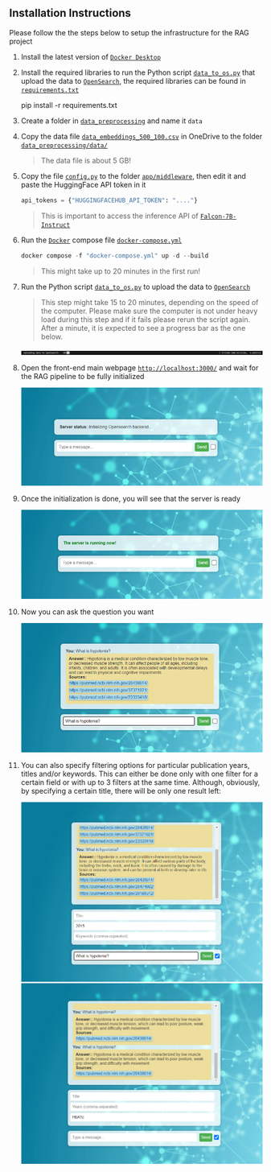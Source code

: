 
## Installation Instructions 

Please follow the the steps below to setup the infrastructure for the RAG project

1. Install the latest version of [`Docker Desktop`](https://www.docker.com/products/docker-desktop/)
1. Install the required libraries to run the Python script [`data_to_os.py`](data_preprocessing/data_to_os.py) that upload the data to [`OpenSearch`](https://opensearch.org/), the required libraries can be found in [`requirements.txt`](requirements.txt)

    pip install -r requirements.txt

1. Create a folder in [`data_preprocessing`](data_preprocessing) and name it `data` 

1. Copy the data file [`data_embeddings_500_100.csv`](https://1drv.ms/f/s!AgO6RudpYGaRg7k2pyaJ62r_GukU7g?e=aIeKbj) in OneDrive to the folder [`data_preprocessing/data/`](data_preprocessing/data/)

    > The data file is about 5 GB!

1. Copy the file [`config.py`](config.py) to the folder [`app/middleware`](app/middleware/), then edit it and paste the HuggingFace API token in it

    ```Python
    api_tokens = {"HUGGINGFACEHUB_API_TOKEN": "...."}
    ```

    > This is important to access the inference API of [`Falcon-7B-Instruct`](https://huggingface.co/tiiuae/falcon-7b-instruct)

1. Run the [`Docker`](https://www.docker.com/) compose file [`docker-compose.yml`](docker-compose.yml)

    ```Python
    docker compose -f "docker-compose.yml" up -d --build
    ```

    > This might take up to 20 minutes in the first run!

1. Run the Python script [`data_to_os.py`](data_preprocessing/data_to_os.py) to upload the data to [`OpenSearch`](https://opensearch.org/)

    > This step might take 15 to 20 minutes, depending on the speed of the computer.
    > Please make sure the computer is not under heavy load during this step and if it fails please rerun the script again.
    > After a minute, it is expected to see a progress bar as the one below.

    <div style="text-align:center"><img src="images/progress.png" /></div>

1. Open the front-end main webpage [`http://localhost:3000/`](http://localhost:3000/) and wait for the RAG pipeline to be fully initialized

    <div style="text-align:center"><img src="images/screen1_new.png" /></div>

2. Once the initialization is done, you will see that the server is ready

    <div style="text-align:center"><img src="images/screen2_new.png" /></div>

3. Now you can ask the question you want

    <div style="text-align:center"><img src="images/screen3_new.png" /></div>

4. You can also specify filtering options for particular publication years, titles and/or keywords. This can either be done only with one filter for a certain field or with up to 3 filters at the same time. Although, obviously, by specifying a certain title, there will be only one result left:

    <div style="text-align:center"><img src="images/screen4_new.png" /></div>

    <div style="text-align:center"><img src="images/screen5_new.png" /></div>




